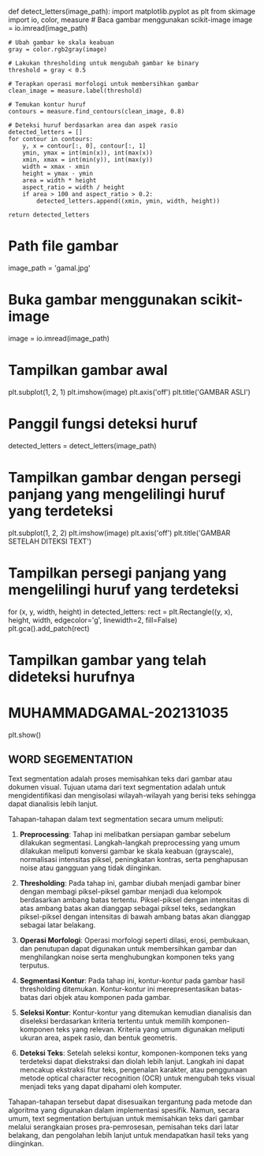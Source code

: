 def detect_letters(image_path):
import matplotlib.pyplot as plt
from skimage import io, color, measure
    # Baca gambar menggunakan scikit-image
    image = io.imread(image_path)
    
    # Ubah gambar ke skala keabuan
    gray = color.rgb2gray(image)
    
    # Lakukan thresholding untuk mengubah gambar ke binary
    threshold = gray < 0.5
    
    # Terapkan operasi morfologi untuk membersihkan gambar
    clean_image = measure.label(threshold)
    
    # Temukan kontur huruf
    contours = measure.find_contours(clean_image, 0.8)
    
    # Deteksi huruf berdasarkan area dan aspek rasio
    detected_letters = []
    for contour in contours:
        y, x = contour[:, 0], contour[:, 1]
        ymin, ymax = int(min(x)), int(max(x))
        xmin, xmax = int(min(y)), int(max(y))
        width = xmax - xmin
        height = ymax - ymin
        area = width * height
        aspect_ratio = width / height
        if area > 100 and aspect_ratio > 0.2:
            detected_letters.append((xmin, ymin, width, height))
    
    return detected_letters

# Path file gambar
image_path = 'gamal.jpg'

# Buka gambar menggunakan scikit-image
image = io.imread(image_path)

# Tampilkan gambar awal
plt.subplot(1, 2, 1)
plt.imshow(image)
plt.axis('off')
plt.title('GAMBAR ASLI')

# Panggil fungsi deteksi huruf
detected_letters = detect_letters(image_path)

# Tampilkan gambar dengan persegi panjang yang mengelilingi huruf yang terdeteksi
plt.subplot(1, 2, 2)
plt.imshow(image)
plt.axis('off')
plt.title('GAMBAR SETELAH DITEKSI TEXT')

# Tampilkan persegi panjang yang mengelilingi huruf yang terdeteksi
for (x, y, width, height) in detected_letters:
    rect = plt.Rectangle((y, x), height, width, edgecolor='g', linewidth=2, fill=False)
    plt.gca().add_patch(rect)

# Tampilkan gambar yang telah dideteksi hurufnya
# MUHAMMADGAMAL-202131035
plt.show()

## WORD SEGEMENTATION 

Text segmentation adalah proses memisahkan teks dari gambar atau dokumen visual. Tujuan utama dari text segmentation adalah untuk mengidentifikasi dan mengisolasi wilayah-wilayah yang berisi teks sehingga dapat dianalisis lebih lanjut. 

Tahapan-tahapan dalam text segmentation secara umum meliputi:

1. **Preprocessing**: Tahap ini melibatkan persiapan gambar sebelum dilakukan segmentasi. Langkah-langkah preprocessing yang umum dilakukan meliputi konversi gambar ke skala keabuan (grayscale), normalisasi intensitas piksel, peningkatan kontras, serta penghapusan noise atau gangguan yang tidak diinginkan.

2. **Thresholding**: Pada tahap ini, gambar diubah menjadi gambar biner dengan membagi piksel-piksel gambar menjadi dua kelompok berdasarkan ambang batas tertentu. Piksel-piksel dengan intensitas di atas ambang batas akan dianggap sebagai piksel teks, sedangkan piksel-piksel dengan intensitas di bawah ambang batas akan dianggap sebagai latar belakang.

3. **Operasi Morfologi**: Operasi morfologi seperti dilasi, erosi, pembukaan, dan penutupan dapat digunakan untuk membersihkan gambar dan menghilangkan noise serta menghubungkan komponen teks yang terputus.

4. **Segmentasi Kontur**: Pada tahap ini, kontur-kontur pada gambar hasil thresholding ditemukan. Kontur-kontur ini merepresentasikan batas-batas dari objek atau komponen pada gambar.

5. **Seleksi Kontur**: Kontur-kontur yang ditemukan kemudian dianalisis dan diseleksi berdasarkan kriteria tertentu untuk memilih komponen-komponen teks yang relevan. Kriteria yang umum digunakan meliputi ukuran area, aspek rasio, dan bentuk geometris.

6. **Deteksi Teks**: Setelah seleksi kontur, komponen-komponen teks yang terdeteksi dapat diekstraksi dan diolah lebih lanjut. Langkah ini dapat mencakup ekstraksi fitur teks, pengenalan karakter, atau penggunaan metode optical character recognition (OCR) untuk mengubah teks visual menjadi teks yang dapat dipahami oleh komputer.

Tahapan-tahapan tersebut dapat disesuaikan tergantung pada metode dan algoritma yang digunakan dalam implementasi spesifik. Namun, secara umum, text segmentation bertujuan untuk memisahkan teks dari gambar melalui serangkaian proses pra-pemrosesan, pemisahan teks dari latar belakang, dan pengolahan lebih lanjut untuk mendapatkan hasil teks yang diinginkan.
